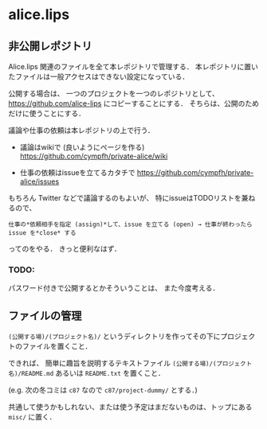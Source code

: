 alice.lips
==========

## 非公開レポジトリ

Alice.lips 関連のファイルを全て本レポジトリで管理する．
本レポジトリに置いたファイルは一般アクセスはできない設定になっている．

公開する場合は、
一つのプロジェクトを一つのレポジトリとして、
https://github.com/alice-lips
にコピーすることにする．
そちらは、公開のためだけに使うことにする．

議論や仕事の依頼は本レポジトリの上で行う．

- 議論はwikiで (良いようにページを作る)
https://github.com/cympfh/private-alice/wiki

- 仕事の依頼はissueを立てるカタチで
https://github.com/cympfh/private-alice/issues

もちろん Twitter などで議論するのもよいが、
特にissueはTODOリストを兼ねるので、

```
仕事の*依頼相手を指定 (assign)*して、issue を立てる (open) → 仕事が終わったらissue を*close* する
```

ってのをやる．
きっと便利なはず．

### TODO:
パスワード付きで公開するとかそういうことは、
また今度考える．

## ファイルの管理

`(公開する場)/(プロジェクト名)/`
というディレクトリを作ってその下にプロジェクトのファイルを置くこと．

できれば、
簡単に趣旨を説明するテキストファイル
`(公開する場)/(プロジェクト名)/README.md`
あるいは `README.txt` を置くこと．

(e.g.
次の冬コミは `c87` なので
`c87/project-dummy/`
とする．)

共通して使うかもしれない、または使う予定はまだないものは、トップにある
`misc/`
に置く．

